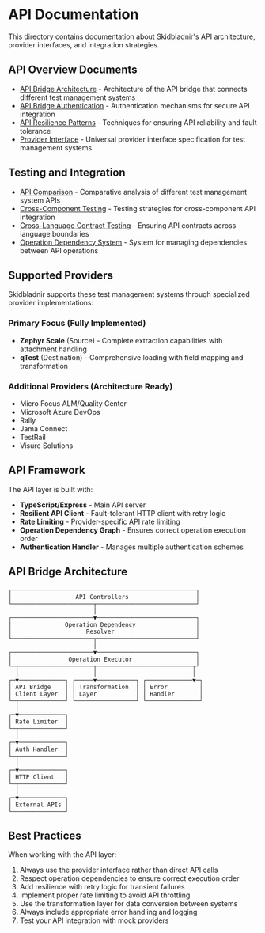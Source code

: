 # API Documentation

This directory contains documentation about Skidbladnir's API architecture, provider interfaces, and integration strategies.

## API Overview Documents

- [API Bridge Architecture](api-bridge-architecture.md) - Architecture of the API bridge that connects different test management systems
- [API Bridge Authentication](api-bridge-authentication.md) - Authentication mechanisms for secure API integration
- [API Resilience Patterns](api-resilience-patterns.md) - Techniques for ensuring API reliability and fault tolerance
- [Provider Interface](provider-interface.md) - Universal provider interface specification for test management systems

## Testing and Integration

- [API Comparison](api-comparison.md) - Comparative analysis of different test management system APIs
- [Cross-Component Testing](cross-component-testing.md) - Testing strategies for cross-component API integration
- [Cross-Language Contract Testing](cross-language-contract-testing.md) - Ensuring API contracts across language boundaries
- [Operation Dependency System](operation-dependency-system.md) - System for managing dependencies between API operations

## Supported Providers

Skidbladnir supports these test management systems through specialized provider implementations:

### Primary Focus (Fully Implemented)
- **Zephyr Scale** (Source) - Complete extraction capabilities with attachment handling
- **qTest** (Destination) - Comprehensive loading with field mapping and transformation

### Additional Providers (Architecture Ready)
- Micro Focus ALM/Quality Center
- Microsoft Azure DevOps
- Rally
- Jama Connect
- TestRail
- Visure Solutions

## API Framework

The API layer is built with:
- **TypeScript/Express** - Main API server
- **Resilient API Client** - Fault-tolerant HTTP client with retry logic
- **Rate Limiting** - Provider-specific API rate limiting
- **Operation Dependency Graph** - Ensures correct operation execution order
- **Authentication Handler** - Manages multiple authentication schemes

## API Bridge Architecture

```
┌────────────────────────────────────────────────────┐
│                  API Controllers                   │
└───────────────────────┬────────────────────────────┘
                        │
┌───────────────────────▼────────────────────────────┐
│               Operation Dependency                 │
│                     Resolver                       │
└───────────────────────┬────────────────────────────┘
                        │
┌───────────────────────▼────────────────────────────┐
│                Operation Executor                  │
└─┬─────────────────────┬───────────────────────────┬┘
  │                     │                           │
┌─▼─────────────┐ ┌─────▼───────────┐ ┌─────────────▼─┐
│ API Bridge    │ │ Transformation  │ │ Error         │
│ Client Layer  │ │ Layer           │ │ Handler       │
└─┬─────────────┘ └─────────────────┘ └───────────────┘
  │
┌─▼─────────────┐
│ Rate Limiter  │
└─┬─────────────┘
  │
┌─▼─────────────┐
│ Auth Handler  │
└─┬─────────────┘
  │
┌─▼─────────────┐
│ HTTP Client   │
└─┬─────────────┘
  │
┌─▼─────────────┐
│ External APIs │
└───────────────┘
```

## Best Practices

When working with the API layer:

1. Always use the provider interface rather than direct API calls
2. Respect operation dependencies to ensure correct execution order
3. Add resilience with retry logic for transient failures
4. Implement proper rate limiting to avoid API throttling
5. Use the transformation layer for data conversion between systems
6. Always include appropriate error handling and logging
7. Test your API integration with mock providers